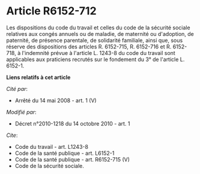 # Article R6152-712

Les dispositions du code du travail et celles du code de la sécurité sociale relatives aux congés annuels ou de maladie, de
maternité ou d'adoption, de paternité, de présence parentale, de solidarité familiale, ainsi que, sous réserve des
dispositions des articles R. 6152-715, R. 6152-716 et R. 6152-718, à l'indemnité prévue à l'article L. 1243-8 du code du
travail sont applicables aux praticiens recrutés sur le fondement du 3° de l'article L. 6152-1.

**Liens relatifs à cet article**

_Cité par_:

  - Arrêté du 14 mai 2008 - art. 1 (V)

_Modifié par_:

  - Décret n°2010-1218 du 14 octobre 2010 - art. 1

_Cite_:

  - Code du travail - art. L1243-8
  - Code de la santé publique - art. L6152-1
  - Code de la santé publique - art. R6152-715 (V)
  - Code de la sécurité sociale.
